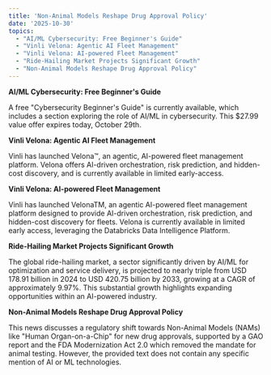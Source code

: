 ```yaml
---
title: 'Non-Animal Models Reshape Drug Approval Policy'
date: '2025-10-30'
topics:
  - "AI/ML Cybersecurity: Free Beginner's Guide"
  - "Vinli Velona: Agentic AI Fleet Management"
  - "Vinli Velona: AI-powered Fleet Management"
  - "Ride-Hailing Market Projects Significant Growth"
  - "Non-Animal Models Reshape Drug Approval Policy"
---
```


**AI/ML Cybersecurity: Free Beginner's Guide**

A free "Cybersecurity Beginner's Guide" is currently available, which includes a section exploring the role of AI/ML in cybersecurity. This $27.99 value offer expires today, October 29th.

**Vinli Velona: Agentic AI Fleet Management**

Vinli has launched Velona™, an agentic, AI-powered fleet management platform. Velona offers AI-driven orchestration, risk prediction, and hidden-cost discovery, and is currently available in limited early-access.

**Vinli Velona: AI-powered Fleet Management**

Vinli has launched VelonaTM, an agentic AI-powered fleet management platform designed to provide AI-driven orchestration, risk prediction, and hidden-cost discovery for fleets. Velona is currently available in limited early access, leveraging the Databricks Data Intelligence Platform.

**Ride-Hailing Market Projects Significant Growth**

The global ride-hailing market, a sector significantly driven by AI/ML for optimization and service delivery, is projected to nearly triple from USD 178.91 billion in 2024 to USD 420.75 billion by 2033, growing at a CAGR of approximately 9.97%. This substantial growth highlights expanding opportunities within an AI-powered industry.

**Non-Animal Models Reshape Drug Approval Policy**

This news discusses a regulatory shift towards Non-Animal Models (NAMs) like "Human Organ-on-a-Chip" for new drug approvals, supported by a GAO report and the FDA Modernization Act 2.0 which removed the mandate for animal testing. However, the provided text does not contain any specific mention of AI or ML technologies.

